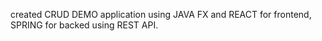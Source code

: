 created CRUD DEMO application using JAVA FX and REACT for frontend, SPRING for backed using REST API.
